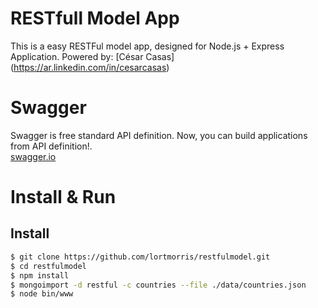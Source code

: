 # RESTfull Model App

This is a easy RESTFul model app, designed for Node.js + Express Application.
Powered by: [César Casas] (https://ar.linkedin.com/in/cesarcasas)

# Swagger
Swagger is free standard API definition. Now, you can build applications from API definition!.     
[swagger.io](http://swagger.io/)


# Install & Run
## Install
```bash
$ git clone https://github.com/lortmorris/restfulmodel.git
$ cd restfulmodel
$ npm install
$ mongoimport -d restful -c countries --file ./data/countries.json
$ node bin/www
```
